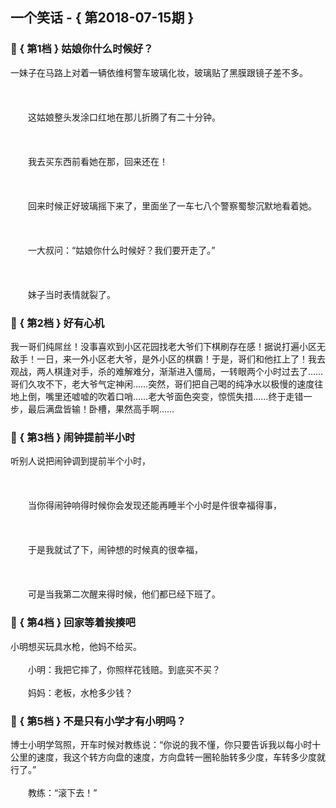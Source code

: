 ## 一个笑话 - { 第2018-07-15期 }
</hr>

### :jack_o_lantern: { 第1档 } 姑娘你什么时候好？
一妹子在马路上对着一辆依维柯警车玻璃化妆，玻璃贴了黑膜跟镜子差不多。<br/><br/><br/><br/>　　这姑娘整头发涂口红地在那儿折腾了有二十分钟。<br/><br/><br/><br/>　　我去买东西前看她在那，回来还在！<br/><br/><br/><br/>　　回来时候正好玻璃摇下来了，里面坐了一车七八个警察蜀黎沉默地看着她。<br/><br/><br/><br/>　　一大叔问：“姑娘你什么时候好？我们要开走了。”<br/><br/><br/><br/>　　妹子当时表情就裂了。


### :jack_o_lantern: { 第2档 } 好有心机
我一哥们纯屌丝！没事喜欢到小区花园找老大爷们下棋刷存在感！据说打遍小区无敌手！一日，来一外小区老大爷，是外小区的棋霸！于是，哥们和他扛上了！我去观战，两人棋逢对手，杀的难解难分，渐渐进入僵局，一转眼两个小时过去了……哥们久攻不下，老大爷气定神闲……突然，哥们把自己喝的纯净水以极慢的速度往地上倒，嘴里还嘘嘘的吹着口哨……老大爷面色突变，惊慌失措……终于走错一步，最后满盘皆输！卧槽，果然高手啊……


### :jack_o_lantern: { 第3档 } 闹钟提前半小时
听别人说把闹钟调到提前半个小时，<br/><br/><br/><br/>　　当你得闹钟响得时候你会发现还能再睡半个小时是件很幸福得事，<br/><br/><br/><br/>　　于是我就试了下，闹钟想的时候真的很幸福，<br/><br/><br/><br/>　　可是当我第二次醒来得时候，他们都已经下班了。


### :jack_o_lantern: { 第4档 } 回家等着挨揍吧
小明想买玩具水枪，他妈不给买。<br/><br/>　　小明：我把它摔了，你照样花钱赔。到底买不买？<br/><br/>　　妈妈：老板，水枪多少钱？


### :jack_o_lantern: { 第5档 } 不是只有小学才有小明吗？
博士小明学驾照，开车时候对教练说：“你说的我不懂，你只要告诉我以每小时十公里的速度，我这个转方向盘的速度，方向盘转一圈轮胎转多少度，车转多少度就行了。”<br/><br/>　　教练：“滚下去！”

